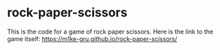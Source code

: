 # rock-paper-scissors
This is the code for a game of rock paper scissors. 
Here is the link to the game itself:
https://m1ke-gru.github.io/rock-paper-scissors/
